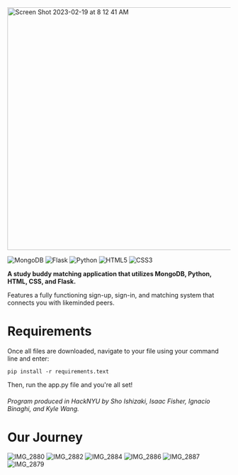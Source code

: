 <img width="547" alt="Screen Shot 2023-02-19 at 8 12 41 AM" src="https://user-images.githubusercontent.com/99841836/219950266-6fc61075-0130-42b4-9cc8-d751f57e58c4.png">


![MongoDB](https://img.shields.io/badge/MongoDB-%234ea94b.svg?style=for-the-badge&logo=mongodb&logoColor=white)
![Flask](https://img.shields.io/badge/flask-%23000.svg?style=for-the-badge&logo=flask&logoColor=white)
![Python](https://img.shields.io/badge/python-3670A0?style=for-the-badge&logo=python&logoColor=ffdd54)
![HTML5](https://img.shields.io/badge/html5-%23E34F26.svg?style=for-the-badge&logo=html5&logoColor=white)
![CSS3](https://img.shields.io/badge/css3-%231572B6.svg?style=for-the-badge&logo=css3&logoColor=white)

 **A study buddy matching application that utilizes MongoDB, Python, HTML, CSS, and Flask.**
 
Features a fully functioning sign-up, sign-in, and matching system that connects you with likeminded peers.

# Requirements

Once all files are downloaded, navigate to your file using your command line and enter:
```
pip install -r requirements.text
```
Then, run the app.py file and you're all set!

###### Program produced in HackNYU by Sho Ishizaki, Isaac Fisher, Ignacio Binaghi, and Kyle Wang. ######

# Our Journey
![IMG_2880](https://user-images.githubusercontent.com/113263555/219952571-dff211d2-4e31-4dba-bec3-43694a0e2937.jpeg)
![IMG_2882](https://user-images.githubusercontent.com/113263555/219952573-e33bc5ed-3e6f-4060-ab39-e72e8c72c386.jpeg)
![IMG_2884](https://user-images.githubusercontent.com/113263555/219952574-1ee93ff1-f4f3-44c0-99a1-f290f8f4be5c.jpeg)
![IMG_2886](https://user-images.githubusercontent.com/113263555/219952575-933998ae-c6f9-42fa-9eda-11d6e4945abe.jpeg)
![IMG_2887](https://user-images.githubusercontent.com/113263555/219952577-5e0f681e-02aa-4d52-90d1-ddafed6ec089.jpeg)
![IMG_2879](https://user-images.githubusercontent.com/113263555/219952578-0cce6a9c-f70a-408b-a778-3aa3a6ceeb67.jpeg)
